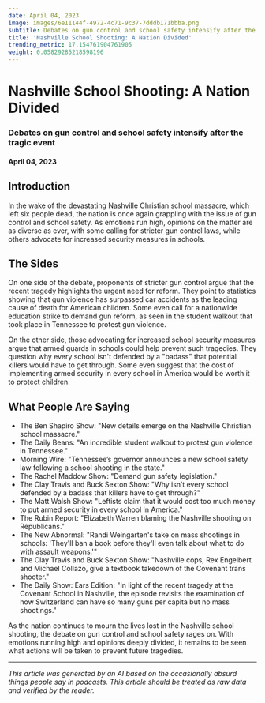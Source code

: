 ```yaml
---
date: April 04, 2023
image: images/6e11144f-4972-4c71-9c37-7dddb171bbba.png
subtitle: Debates on gun control and school safety intensify after the tragic event
title: 'Nashville School Shooting: A Nation Divided'
trending_metric: 17.154761904761905
weight: 0.05829285218598196
---
```

# Nashville School Shooting: A Nation Divided
### Debates on gun control and school safety intensify after the tragic event
#### April 04, 2023

## Introduction
In the wake of the devastating Nashville Christian school massacre, which left six people dead, the nation is once again grappling with the issue of gun control and school safety. As emotions run high, opinions on the matter are as diverse as ever, with some calling for stricter gun control laws, while others advocate for increased security measures in schools.

## The Sides
On one side of the debate, proponents of stricter gun control argue that the recent tragedy highlights the urgent need for reform. They point to statistics showing that gun violence has surpassed car accidents as the leading cause of death for American children. Some even call for a nationwide education strike to demand gun reform, as seen in the student walkout that took place in Tennessee to protest gun violence.

On the other side, those advocating for increased school security measures argue that armed guards in schools could help prevent such tragedies. They question why every school isn't defended by a "badass" that potential killers would have to get through. Some even suggest that the cost of implementing armed security in every school in America would be worth it to protect children.

## What People Are Saying
- The Ben Shapiro Show: "New details emerge on the Nashville Christian school massacre."
- The Daily Beans: "An incredible student walkout to protest gun violence in Tennessee."
- Morning Wire: "Tennessee’s governor announces a new school safety law following a school shooting in the state."
- The Rachel Maddow Show: "Demand gun safety legislation."
- The Clay Travis and Buck Sexton Show: "Why isn’t every school defended by a badass that killers have to get through?"
- The Matt Walsh Show: "Leftists claim that it would cost too much money to put armed security in every school in America."
- The Rubin Report: "Elizabeth Warren blaming the Nashville shooting on Republicans."
- The New Abnormal: "Randi Weingarten's take on mass shootings in schools: 'They'll ban a book before they'll even talk about what to do with assault weapons.'"
- The Clay Travis and Buck Sexton Show: "Nashville cops, Rex Engelbert and Michael Collazo, give a textbook takedown of the Covenant trans shooter."
- The Daily Show: Ears Edition: "In light of the recent tragedy at the Covenant School in Nashville, the episode revisits the examination of how Switzerland can have so many guns per capita but no mass shootings."

As the nation continues to mourn the lives lost in the Nashville school shooting, the debate on gun control and school safety rages on. With emotions running high and opinions deeply divided, it remains to be seen what actions will be taken to prevent future tragedies.

 --- 

*This article was generated by an AI based on the occasionally absurd things people say in podcasts. This article should be treated as raw data and verified by the reader.*